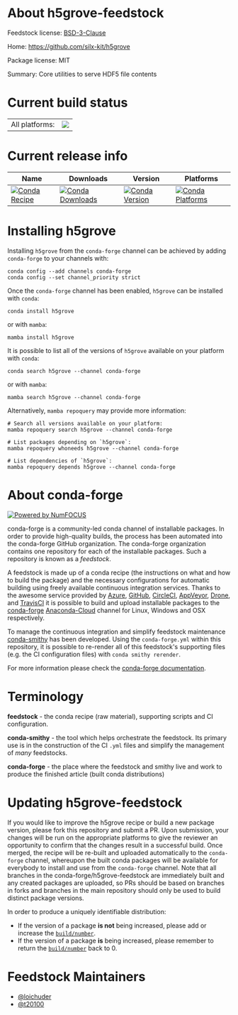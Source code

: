 About h5grove-feedstock
=======================

Feedstock license: [BSD-3-Clause](https://github.com/conda-forge/h5grove-feedstock/blob/main/LICENSE.txt)

Home: https://github.com/silx-kit/h5grove

Package license: MIT

Summary: Core utilities to serve HDF5 file contents

Current build status
====================


<table><tr><td>All platforms:</td>
    <td>
      <a href="https://dev.azure.com/conda-forge/feedstock-builds/_build/latest?definitionId=17356&branchName=main">
        <img src="https://dev.azure.com/conda-forge/feedstock-builds/_apis/build/status/h5grove-feedstock?branchName=main">
      </a>
    </td>
  </tr>
</table>

Current release info
====================

| Name | Downloads | Version | Platforms |
| --- | --- | --- | --- |
| [![Conda Recipe](https://img.shields.io/badge/recipe-h5grove-green.svg)](https://anaconda.org/conda-forge/h5grove) | [![Conda Downloads](https://img.shields.io/conda/dn/conda-forge/h5grove.svg)](https://anaconda.org/conda-forge/h5grove) | [![Conda Version](https://img.shields.io/conda/vn/conda-forge/h5grove.svg)](https://anaconda.org/conda-forge/h5grove) | [![Conda Platforms](https://img.shields.io/conda/pn/conda-forge/h5grove.svg)](https://anaconda.org/conda-forge/h5grove) |

Installing h5grove
==================

Installing `h5grove` from the `conda-forge` channel can be achieved by adding `conda-forge` to your channels with:

```
conda config --add channels conda-forge
conda config --set channel_priority strict
```

Once the `conda-forge` channel has been enabled, `h5grove` can be installed with `conda`:

```
conda install h5grove
```

or with `mamba`:

```
mamba install h5grove
```

It is possible to list all of the versions of `h5grove` available on your platform with `conda`:

```
conda search h5grove --channel conda-forge
```

or with `mamba`:

```
mamba search h5grove --channel conda-forge
```

Alternatively, `mamba repoquery` may provide more information:

```
# Search all versions available on your platform:
mamba repoquery search h5grove --channel conda-forge

# List packages depending on `h5grove`:
mamba repoquery whoneeds h5grove --channel conda-forge

# List dependencies of `h5grove`:
mamba repoquery depends h5grove --channel conda-forge
```


About conda-forge
=================

[![Powered by
NumFOCUS](https://img.shields.io/badge/powered%20by-NumFOCUS-orange.svg?style=flat&colorA=E1523D&colorB=007D8A)](https://numfocus.org)

conda-forge is a community-led conda channel of installable packages.
In order to provide high-quality builds, the process has been automated into the
conda-forge GitHub organization. The conda-forge organization contains one repository
for each of the installable packages. Such a repository is known as a *feedstock*.

A feedstock is made up of a conda recipe (the instructions on what and how to build
the package) and the necessary configurations for automatic building using freely
available continuous integration services. Thanks to the awesome service provided by
[Azure](https://azure.microsoft.com/en-us/services/devops/), [GitHub](https://github.com/),
[CircleCI](https://circleci.com/), [AppVeyor](https://www.appveyor.com/),
[Drone](https://cloud.drone.io/welcome), and [TravisCI](https://travis-ci.com/)
it is possible to build and upload installable packages to the
[conda-forge](https://anaconda.org/conda-forge) [Anaconda-Cloud](https://anaconda.org/)
channel for Linux, Windows and OSX respectively.

To manage the continuous integration and simplify feedstock maintenance
[conda-smithy](https://github.com/conda-forge/conda-smithy) has been developed.
Using the ``conda-forge.yml`` within this repository, it is possible to re-render all of
this feedstock's supporting files (e.g. the CI configuration files) with ``conda smithy rerender``.

For more information please check the [conda-forge documentation](https://conda-forge.org/docs/).

Terminology
===========

**feedstock** - the conda recipe (raw material), supporting scripts and CI configuration.

**conda-smithy** - the tool which helps orchestrate the feedstock.
                   Its primary use is in the construction of the CI ``.yml`` files
                   and simplify the management of *many* feedstocks.

**conda-forge** - the place where the feedstock and smithy live and work to
                  produce the finished article (built conda distributions)


Updating h5grove-feedstock
==========================

If you would like to improve the h5grove recipe or build a new
package version, please fork this repository and submit a PR. Upon submission,
your changes will be run on the appropriate platforms to give the reviewer an
opportunity to confirm that the changes result in a successful build. Once
merged, the recipe will be re-built and uploaded automatically to the
`conda-forge` channel, whereupon the built conda packages will be available for
everybody to install and use from the `conda-forge` channel.
Note that all branches in the conda-forge/h5grove-feedstock are
immediately built and any created packages are uploaded, so PRs should be based
on branches in forks and branches in the main repository should only be used to
build distinct package versions.

In order to produce a uniquely identifiable distribution:
 * If the version of a package **is not** being increased, please add or increase
   the [``build/number``](https://docs.conda.io/projects/conda-build/en/latest/resources/define-metadata.html#build-number-and-string).
 * If the version of a package **is** being increased, please remember to return
   the [``build/number``](https://docs.conda.io/projects/conda-build/en/latest/resources/define-metadata.html#build-number-and-string)
   back to 0.

Feedstock Maintainers
=====================

* [@loichuder](https://github.com/loichuder/)
* [@t20100](https://github.com/t20100/)

